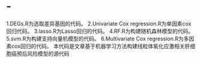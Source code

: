 # -
1.DEGs.R为选取差异基因的代码。
2.Univariate Cox regression.R为单因素cox回归代码。
3.lasso.R为Lasso回归的代码。
4.RF.R为构建随机森林模型的代码。
5.svm.R为构建支持向量机模型的代码。
6.Multivariate Cox regression.R为多因素cox回归的代码。
本代码是文章基于机器学习方法构建线粒体氧化应激相关肝细胞癌预后风险模型的源代码
